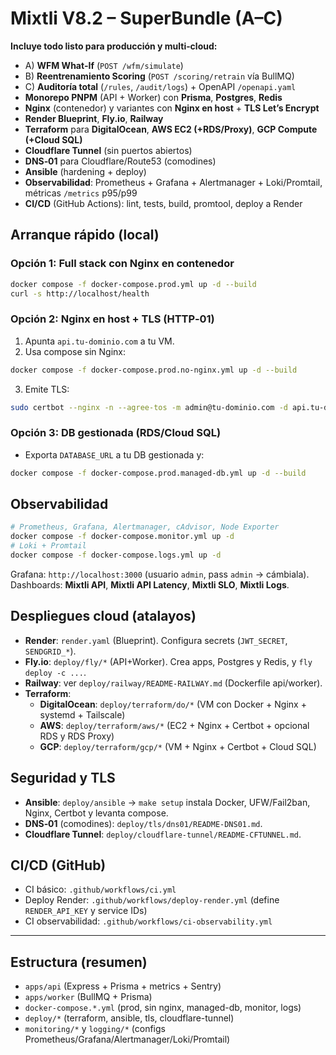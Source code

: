 # Mixtli V8.2 – SuperBundle (A–C)

**Incluye todo listo para producción y multi‑cloud:**

- A) **WFM What‑If** (`POST /wfm/simulate`)
- B) **Reentrenamiento Scoring** (`POST /scoring/retrain` vía BullMQ)
- C) **Auditoría total** (`/rules`, `/audit/logs`) + OpenAPI `/openapi.yaml`
- **Monorepo PNPM** (API + Worker) con **Prisma**, **Postgres**, **Redis**
- **Nginx** (contenedor) y variantes con **Nginx en host** + **TLS Let’s Encrypt**
- **Render Blueprint**, **Fly.io**, **Railway**
- **Terraform** para **DigitalOcean**, **AWS EC2 (+RDS/Proxy)**, **GCP Compute (+Cloud SQL)**
- **Cloudflare Tunnel** (sin puertos abiertos)
- **DNS‑01** para Cloudflare/Route53 (comodines)
- **Ansible** (hardening + deploy)
- **Observabilidad**: Prometheus + Grafana + Alertmanager + Loki/Promtail, métricas `/metrics` p95/p99
- **CI/CD** (GitHub Actions): lint, tests, build, promtool, deploy a Render

## Arranque rápido (local)

### Opción 1: Full stack con Nginx en contenedor
```bash
docker compose -f docker-compose.prod.yml up -d --build
curl -s http://localhost/health
```

### Opción 2: Nginx en host + TLS (HTTP‑01)
1. Apunta `api.tu-dominio.com` a tu VM.
2. Usa compose sin Nginx:
```bash
docker compose -f docker-compose.prod.no-nginx.yml up -d --build
```
3. Emite TLS:
```bash
sudo certbot --nginx -n --agree-tos -m admin@tu-dominio.com -d api.tu-dominio.com
```

### Opción 3: DB gestionada (RDS/Cloud SQL)
- Exporta `DATABASE_URL` a tu DB gestionada y:
```bash
docker compose -f docker-compose.prod.managed-db.yml up -d --build
```

## Observabilidad
```bash
# Prometheus, Grafana, Alertmanager, cAdvisor, Node Exporter
docker compose -f docker-compose.monitor.yml up -d
# Loki + Promtail
docker compose -f docker-compose.logs.yml up -d
```
Grafana: `http://localhost:3000` (usuario `admin`, pass `admin` → cámbiala).  
Dashboards: **Mixtli API**, **Mixtli API Latency**, **Mixtli SLO**, **Mixtli Logs**.

## Despliegues cloud (atalayos)
- **Render**: `render.yaml` (Blueprint). Configura secrets (`JWT_SECRET`, `SENDGRID_*`).
- **Fly.io**: `deploy/fly/*` (API+Worker). Crea apps, Postgres y Redis, y `fly deploy -c ...`.
- **Railway**: ver `deploy/railway/README-RAILWAY.md` (Dockerfile api/worker).
- **Terraform**:
  - **DigitalOcean**: `deploy/terraform/do/*` (VM con Docker + Nginx + systemd + Tailscale)
  - **AWS**: `deploy/terraform/aws/*` (EC2 + Nginx + Certbot + opcional RDS y RDS Proxy)
  - **GCP**: `deploy/terraform/gcp/*` (VM + Nginx + Certbot + Cloud SQL)

## Seguridad y TLS
- **Ansible**: `deploy/ansible` → `make setup` instala Docker, UFW/Fail2ban, Nginx, Certbot y levanta compose.
- **DNS‑01** (comodines): `deploy/tls/dns01/README-DNS01.md`.
- **Cloudflare Tunnel**: `deploy/cloudflare-tunnel/README-CFTUNNEL.md`.

## CI/CD (GitHub)
- CI básico: `.github/workflows/ci.yml`
- Deploy Render: `.github/workflows/deploy-render.yml` (define `RENDER_API_KEY` y service IDs)
- CI observabilidad: `.github/workflows/ci-observability.yml`

---

## Estructura (resumen)
- `apps/api` (Express + Prisma + metrics + Sentry)
- `apps/worker` (BullMQ + Prisma)
- `docker-compose.*.yml` (prod, sin nginx, managed-db, monitor, logs)
- `deploy/*` (terraform, ansible, tls, cloudflare-tunnel)
- `monitoring/*` y `logging/*` (configs Prometheus/Grafana/Alertmanager/Loki/Promtail)
